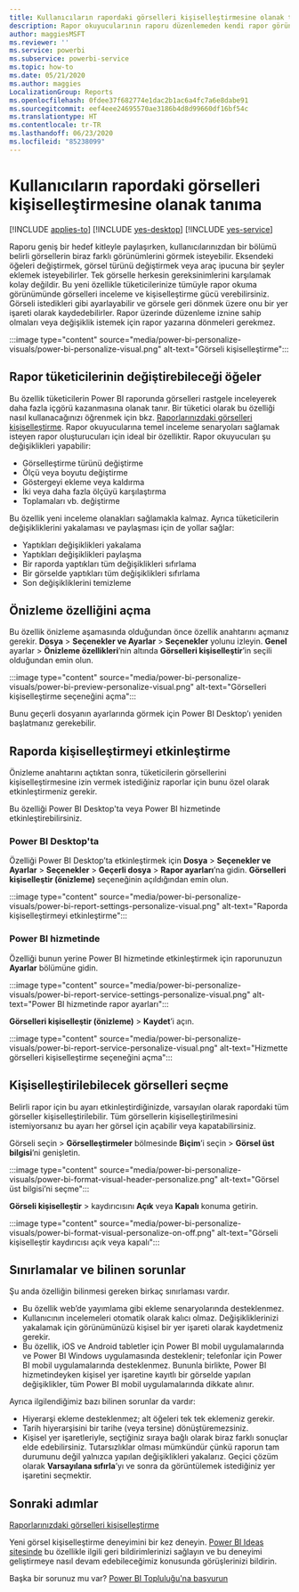 ```yaml
---
title: Kullanıcıların rapordaki görselleri kişiselleştirmesine olanak tanıma
description: Rapor okuyucularının raporu düzenlemeden kendi rapor görünümlerini oluşturmasına olanak tanıyın.
author: maggiesMSFT
ms.reviewer: ''
ms.service: powerbi
ms.subservice: powerbi-service
ms.topic: how-to
ms.date: 05/21/2020
ms.author: maggies
LocalizationGroup: Reports
ms.openlocfilehash: 0fdee37f682774e1dac2b1ac6a4fc7a6e8dabe91
ms.sourcegitcommit: eef4eee24695570ae3186b4d8d99660df16bf54c
ms.translationtype: HT
ms.contentlocale: tr-TR
ms.lasthandoff: 06/23/2020
ms.locfileid: "85238099"
---
```

# <a name="let-users-personalize-visuals-in-a-report"></a>Kullanıcıların rapordaki görselleri kişiselleştirmesine olanak tanıma

[!INCLUDE [applies-to](../includes/applies-to.md)] [!INCLUDE [yes-desktop](../includes/yes-desktop.md)] [!INCLUDE [yes-service](../includes/yes-service.md)]

Raporu geniş bir hedef kitleyle paylaşırken, kullanıcılarınızdan bir bölümü belirli görsellerin biraz farklı görünümlerini görmek isteyebilir. Eksendeki öğeleri değiştirmek, görsel türünü değiştirmek veya araç ipucuna bir şeyler eklemek isteyebilirler. Tek görselle herkesin gereksinimlerini karşılamak kolay değildir. Bu yeni özellikle tüketicilerinize tümüyle rapor okuma görünümünde görselleri inceleme ve kişiselleştirme gücü verebilirsiniz. Görseli istedikleri gibi ayarlayabilir ve görsele geri dönmek üzere onu bir yer işareti olarak kaydedebilirler. Rapor üzerinde düzenleme iznine sahip olmaları veya değişiklik istemek için rapor yazarına dönmeleri gerekmez.

:::image type="content" source="media/power-bi-personalize-visuals/power-bi-personalize-visual.png" alt-text="Görseli kişiselleştirme":::
 
## <a name="what-report-consumers-can-change"></a>Rapor tüketicilerinin değiştirebileceği öğeler

Bu özellik tüketicilerin Power BI raporunda görselleri rastgele inceleyerek daha fazla içgörü kazanmasına olanak tanır. Bir tüketici olarak bu özelliği nasıl kullanacağınızı öğrenmek için bkz. [Raporlarınızdaki görselleri kişiselleştirme](../consumer/end-user-personalize-visuals.md). Rapor okuyucularına temel inceleme senaryoları sağlamak isteyen rapor oluşturucuları için ideal bir özelliktir. Rapor okuyucuları şu değişiklikleri yapabilir:

- Görselleştirme türünü değiştirme
- Ölçü veya boyutu değiştirme
- Göstergeyi ekleme veya kaldırma
- İki veya daha fazla ölçüyü karşılaştırma
- Toplamaları vb. değiştirme

Bu özellik yeni inceleme olanakları sağlamakla kalmaz. Ayrıca tüketicilerin değişikliklerini yakalaması ve paylaşması için de yollar sağlar:

- Yaptıkları değişiklikleri yakalama
- Yaptıkları değişiklikleri paylaşma
- Bir raporda yaptıkları tüm değişiklikleri sıfırlama
- Bir görselde yaptıkları tüm değişiklikleri sıfırlama
- Son değişikliklerini temizleme

## <a name="turn-on-the-preview-feature"></a>Önizleme özelliğini açma

Bu özellik önizleme aşamasında olduğundan önce özellik anahtarını açmanız gerekir. **Dosya** > **Seçenekler ve Ayarlar** > **Seçenekler** yolunu izleyin. **Genel** ayarlar > **Önizleme özellikleri**’nin altında **Görselleri kişiselleştir**’in seçili olduğundan emin olun.

:::image type="content" source="media/power-bi-personalize-visuals/power-bi-preview-personalize-visual.png" alt-text="Görselleri kişiselleştirme seçeneğini açma":::

Bunu geçerli dosyanın ayarlarında görmek için Power BI Desktop’ı yeniden başlatmanız gerekebilir.

## <a name="enable-personalization-in-a-report"></a>Raporda kişiselleştirmeyi etkinleştirme

Önizleme anahtarını açtıktan sonra, tüketicilerin görsellerini kişiselleştirmesine izin vermek istediğiniz raporlar için bunu özel olarak etkinleştirmeniz gerekir.

Bu özelliği Power BI Desktop'ta veya Power BI hizmetinde etkinleştirebilirsiniz.

### <a name="in-power-bi-desktop"></a>Power BI Desktop'ta

Özelliği Power BI Desktop’ta etkinleştirmek için **Dosya** > **Seçenekler ve Ayarlar** > **Seçenekler** > **Geçerli dosya** > **Rapor ayarları**’na gidin. **Görselleri kişiselleştir (önizleme)** seçeneğinin açıldığından emin olun.

:::image type="content" source="media/power-bi-personalize-visuals/power-bi-report-settings-personalize-visual.png" alt-text="Raporda kişiselleştirmeyi etkinleştirme":::

### <a name="in-the-power-bi-service"></a>Power BI hizmetinde

Özelliği bunun yerine Power BI hizmetinde etkinleştirmek için raporunuzun **Ayarlar** bölümüne gidin.

:::image type="content" source="media/power-bi-personalize-visuals/power-bi-report-service-settings-personalize-visual.png" alt-text="Power BI hizmetinde rapor ayarları":::

**Görselleri kişiselleştir (önizleme)**  > **Kaydet**’i açın.

:::image type="content" source="media/power-bi-personalize-visuals/power-bi-report-service-personalize-visual.png" alt-text="Hizmette görselleri kişiselleştirme seçeneğini açma":::

## <a name="select-visuals-that-can-be-personalized"></a>Kişiselleştirilebilecek görselleri seçme

Belirli rapor için bu ayarı etkinleştirdiğinizde, varsayılan olarak rapordaki tüm görseller kişiselleştirilebilir. Tüm görsellerin kişiselleştirilmesini istemiyorsanız bu ayarı her görsel için açabilir veya kapatabilirsiniz.

Görseli seçin > **Görselleştirmeler** bölmesinde **Biçim**’i seçin > **Görsel üst bilgisi**’ni genişletin.

:::image type="content" source="media/power-bi-personalize-visuals/power-bi-format-visual-header-personalize.png" alt-text="Görsel üst bilgisi’ni seçme":::
 
**Görseli kişiselleştir** >  kaydırıcısını **Açık** veya **Kapalı** konuma getirin.

:::image type="content" source="media/power-bi-personalize-visuals/power-bi-format-visual-personalize-on-off.png" alt-text="Görseli kişiselleştir kaydırıcısı açık veya kapalı":::


## <a name="limitations-and-known-issues"></a>Sınırlamalar ve bilinen sorunlar

Şu anda özelliğin bilinmesi gereken birkaç sınırlaması vardır.

- Bu özellik web’de yayımlama gibi ekleme senaryolarında desteklenmez.
- Kullanıcının incelemeleri otomatik olarak kalıcı olmaz. Değişikliklerinizi yakalamak için görünümünüzü kişisel bir yer işareti olarak kaydetmeniz gerekir.
- Bu özellik, iOS ve Android tabletler için Power BI mobil uygulamalarında ve Power BI Windows uygulamasında desteklenir; telefonlar için Power BI mobil uygulamalarında desteklenmez. Bununla birlikte, Power BI hizmetindeyken kişisel yer işaretine kayıtlı bir görselde yapılan değişiklikler, tüm Power BI mobil uygulamalarında dikkate alınır.

Ayrıca ilgilendiğimiz bazı bilinen sorunlar da vardır:

- Hiyerarşi ekleme desteklenmez; alt öğeleri tek tek eklemeniz gerekir.
- Tarih hiyerarşisini bir tarihe (veya tersine) dönüştüremezsiniz. 
- Kişisel yer işaretleriyle, seçtiğiniz sıraya bağlı olarak biraz farklı sonuçlar elde edebilirsiniz. Tutarsızlıklar olması mümkündür çünkü raporun tam durumunu değil yalnızca yapılan değişiklikleri yakalarız. Geçici çözüm olarak **Varsayılana sıfırla**’yı ve sonra da görüntülemek istediğiniz yer işaretini seçmektir. 

## <a name="next-steps"></a>Sonraki adımlar

[Raporlarınızdaki görselleri kişiselleştirme](../consumer/end-user-personalize-visuals.md)     

Yeni görsel kişiselleştirme deneyimini bir kez deneyin. [Power BI Ideas sitesinde](https://ideas.powerbi.com/forums/265200-power-bi) bu özellikle ilgili geri bildirimlerinizi sağlayın ve bu deneyimi geliştirmeye nasıl devam edebileceğimiz konusunda görüşlerinizi bildirin. 

Başka bir sorunuz mu var? [Power BI Topluluğu'na başvurun](https://community.powerbi.com/)
